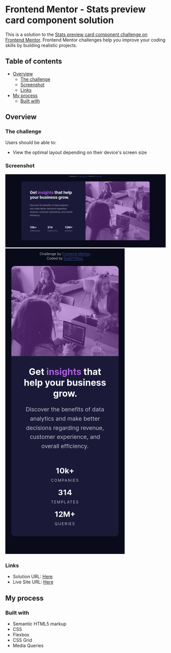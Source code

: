 # Frontend Mentor - Stats preview card component solution

This is a solution to the [Stats preview card component challenge on Frontend Mentor](https://www.frontendmentor.io/challenges/stats-preview-card-component-8JqbgoU62). Frontend Mentor challenges help you improve your coding skills by building realistic projects. 

## Table of contents

- [Overview](#overview)
  - [The challenge](#the-challenge)
  - [Screenshot](#screenshot)
  - [Links](#links)
- [My process](#my-process)
  - [Built with](#built-with)

## Overview

### The challenge

Users should be able to:

- View the optimal layout depending on their device's screen size

### Screenshot

![](./screenshot_desktop.png)
![](./screenshot_mobile.png)

### Links

- Solution URL: [Here](https://github.com/0xd011f4ce/FrontendMentor/tree/main/Stats%20Preview%20Card)
- Live Site URL: [Here](https://0xd011f4ce.github.io/FrontendMentor/Stats%20Preview%20Card)

## My process

### Built with

- Semantic HTML5 markup
- CSS
- Flexbox
- CSS Grid
- Media Queries
